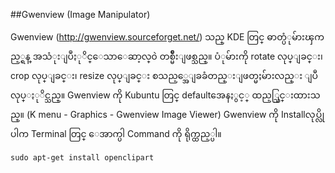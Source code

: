 ##Gwenview (Image Manipulator)

Gwenview (http://gwenview.sourceforget.net/) သည္ KDE တြင္ ဓာတ္ပံုမ်ားၾကည့္ရန္ အသံုးျပဳႏုိင္ေသာေဆာ့လ္၀ဲ တစ္မ်ဳိးျဖစ္သည္။ ပံုမ်ားကို rotate လုပ္ျခင္း၊ crop လုပ္ျခင္း၊ resize လုပ္ျခင္း စသည့္အေျခခံတည္းျဖတ္မႈမ်ားလည္း ျပဳလုပ္ႏုိင္သည္။ Gwenview ကို Kubuntu တြင္ defaultအေနႏွင့္ ထည့္သြင္းထားသည္။ (K menu - Graphics - Gwenview Image Viewer) Gwenview ကို Installလုပ္လိုပါက Terminal တြင္ ေအာက္ပါ Command ကို ရိုက္ထည့္ပါ။

    sudo apt-get install openclipart
